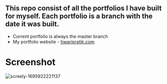 ## This repo consist of all the portfolios I have built for myself. Each portfolio is a branch with the date it was built. 
- Current portfolio is always the master branch
- My portfolio website - [tiwaripratik.com](tiwaripratik.com)

# Screenshot
![screely-1695922221137](https://github.com/pratik-codes/React-Portfolios/assets/64960569/dbb219e8-cd3d-4920-84e8-460df355a355)

